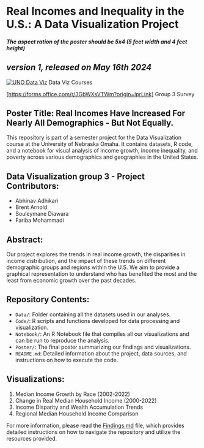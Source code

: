 # Real Incomes and Inequality in the U.S.: A Data Visualization Project

##### The aspect ration of the poster should be 5x4 (5 feet width and 4 feet height)
## _version 1, released on May 16th 2024_

[![UNO Data Viz](https://www.unomaha.edu/university-communications/downloadables/lock-up/uno-lock-up-color-white.png)](https://unomaha.instructure.com/courses/78336/modules) Data Viz Courses

[https://forms.office.com/r/3GbWXsVTWm?origin=lprLink] Group 3 Survey
## Poster Title: Real Incomes Have Increased For Nearly All Demographics - But Not Equally.
This repository is part of a semester project for the Data Visualization course at the University of Nebraska Omaha. It contains datasets, R code, and a notebook for visual analysis of income growth, income inequality, and poverty across various demographics and geographies in the United States.

## Data Visualization group 3 - Project Contributors:
- Abhinav Adhikari
- Brent Arnold
- Souleymane Diawara
- Fariba Mohammadi

## Abstract:
Our project explores the trends in real income growth, the disparities in income distribution, and the impact of these trends on different demographic groups and regions within the U.S. We aim to provide a graphical representation to understand who has benefited the most and the least from economic growth over the past decades.

## Repository Contents:
- `Data/`: Folder containing all the datasets used in our analyses.
- `Code/`: R scripts and functions developed for data processing and visualization.
- `Notebook/`: An R Notebook file that compiles all our visualizations and can be run to reproduce the analysis.
- `Poster/`: The final poster summarizing our findings and visualizations.
- `README.md`: Detailed information about the project, data sources, and instructions on how to execute the code.

## Visualizations:
1. Median Income Growth by Race (2002-2022)
2. Change in Real Median Household Income (2000-2022)
3. Income Disparity and Wealth Accumulation Trends
4. Regional Median Household Income Comparison

For more information, please read the [Findings.md](Findings.md) file, which provides detailed instructions on how to navigate the repository and utilize the resources provided.
